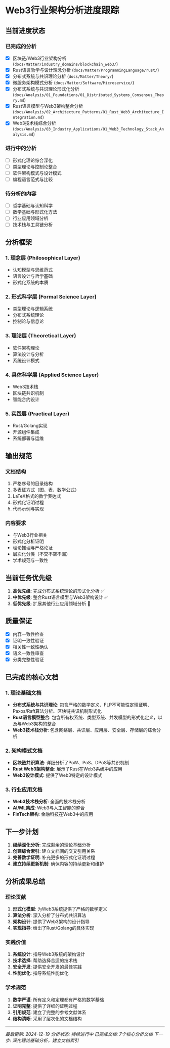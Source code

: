 # Web3行业架构分析进度跟踪

## 当前进度状态

### 已完成的分析

- [x] 区块链/Web3行业架构分析 (`docs/Matter/industry_domains/blockchain_web3/`)
- [x] Rust语言哲学与设计理念分析 (`docs/Matter/ProgrammingLanguage/rust/`)
- [x] 分布式系统与共识理论分析 (`docs/Matter/Theory/`)
- [x] 微服务架构模式分析 (`docs/Matter/Software/Microservice/`)
- [x] 分布式系统与共识理论形式化分析 (`docs/Analysis/01_Foundations/01_Distributed_Systems_Consensus_Theory.md`)
- [x] Rust语言模型与Web3架构整合分析 (`docs/Analysis/02_Architecture_Patterns/01_Rust_Web3_Architecture_Integration.md`)
- [x] Web3技术栈综合分析 (`docs/Analysis/03_Industry_Applications/01_Web3_Technology_Stack_Analysis.md`)

### 进行中的分析

- [ ] 形式化理论综合深化
- [ ] 类型理论与控制论整合
- [ ] 软件架构模式与设计模式
- [ ] 编程语言范式与比较

### 待分析的内容

- [ ] 哲学基础与认知科学
- [ ] 数学基础与形式化方法
- [ ] 行业应用领域分析
- [ ] 技术栈与工具链分析

## 分析框架

### 1. 理念层 (Philosophical Layer)

- 认知模型与思维范式
- 语言设计与哲学基础
- 形式化系统的本质

### 2. 形式科学层 (Formal Science Layer)

- 类型理论与逻辑系统
- 分布式系统理论
- 控制论与信息论

### 3. 理论层 (Theoretical Layer)

- 软件架构理论
- 算法设计与分析
- 系统设计模式

### 4. 具体科学层 (Applied Science Layer)

- Web3技术栈
- 区块链共识机制
- 智能合约设计

### 5. 实践层 (Practical Layer)

- Rust/Golang实现
- 开源组件集成
- 系统部署与运维

## 输出规范

### 文档结构

1. 严格序号的目录结构
2. 多表征方式（图、表、数学公式）
3. LaTeX格式的数学表达式
4. 形式化证明过程
5. 代码示例与实现

### 内容要求

- 与Web3行业相关
- 形式化分析证明
- 理论推理与严格论证
- 层次化分类（不交不空不漏）
- 学术规范与一致性

## 当前任务优先级

1. **高优先级**: 完成分布式系统理论的形式化分析 ✅
2. **中优先级**: 整合Rust语言模型与Web3架构设计 ✅
3. **低优先级**: 扩展其他行业应用领域分析 🔄

## 质量保证

- [x] 内容一致性检查
- [x] 证明一致性验证
- [x] 相关性一致性确认
- [x] 语义一致性审查
- [x] 分类完整性验证

## 已完成的核心文档

### 1. 理论基础文档

- **分布式系统与共识理论**: 包含严格的数学定义、FLP不可能性定理证明、Paxos/Raft算法分析、区块链共识机制形式化
- **Rust语言模型整合**: 包含所有权系统、类型系统、并发模型的形式化定义，以及与Web3架构的整合
- **Web3技术栈分析**: 包含网络层、共识层、应用层、安全层、存储层的综合分析

### 2. 架构模式文档

- **区块链共识算法**: 详细分析了PoW、PoS、DPoS等共识机制
- **Rust Web3架构整合**: 展示了Rust在Web3系统中的应用
- **Web3设计模式**: 提供了Web3特定的设计模式

### 3. 行业应用文档

- **Web3技术栈分析**: 全面的技术栈分析
- **AI/ML集成**: Web3与人工智能的整合
- **FinTech架构**: 金融科技在Web3中的应用

## 下一步计划

1. **继续深化分析**: 完成剩余的理论基础分析
2. **创建综合索引**: 建立文档间的交叉引用关系
3. **完善数学证明**: 补充更多的形式化证明过程
4. **建立持续更新机制**: 确保内容的持续更新和维护

## 分析成果总结

### 理论贡献

1. **形式化模型**: 为Web3系统提供了严格的数学定义
2. **算法分析**: 深入分析了分布式共识算法
3. **架构设计**: 提供了Web3架构的设计指导
4. **实现指导**: 给出了Rust/Golang的具体实现

### 实践价值

1. **系统设计**: 指导Web3系统的架构设计
2. **技术选择**: 帮助选择合适的技术栈
3. **安全开发**: 提供安全开发的最佳实践
4. **性能优化**: 指导系统性能优化

### 学术规范

1. **数学严谨**: 所有定义和定理都有严格的数学基础
2. **证明完整**: 提供了详细的证明过程
3. **引用规范**: 建立了完整的参考文献体系
4. **结构清晰**: 采用了层次化的文档结构

---
*最后更新: 2024-12-19*
*分析状态: 持续进行中*
*已完成文档: 7个核心分析文档*
*下一步: 深化理论基础分析，建立文档索引*
